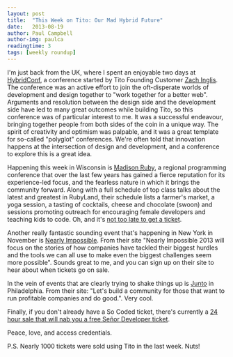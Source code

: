 ```yaml
---
layout: post
title:  "This Week on Tito: Our Mad Hybrid Future"
date:   2013-08-19
author: Paul Campbell
author-img: paulca
readingtime: 3
tags: [weekly roundup]
---
```


I'm just back from the UK, where I spent an enjoyable two days at [HybridConf](http://hybridconf.net/), a conference started by Tito Founding Customer [Zach Inglis](https://twitter.com/zachinglis). The conference was an active effort to join the oft-disperate worlds of development and design together to "work together for a better web". Arguments and resolution between the design side and the development side have led to many great outcomes while building Tito, so this conference was of particular interest to me. It was a successful endeavour, bringing together people from both sides of the coin in a unique way. The spirit of creativity and optimism was palpable, and it was a great template for so-called "polyglot" conferences. We're often told that innovation happens at the intersection of design and development, and a conference to explore this is a great idea.

Happening this week in Wisconsin is [Madison Ruby](http://madisonruby.org), a regional programming conference that over the last few years has gained a fierce reputation for its experience-led focus, and the fearless nature in which it brings the community forward. Along with a full schedule of top class talks about the latest and greatest in RubyLand, their schedule lists a farmer's market, a yoga session, a tasting of cocktails, cheese and chocolate (swoon) and sessions promoting outreach for encouraging female developers and teaching kids to code. Oh, and it's [not too late to get a ticket](https://tito.io/sapling/madison-ruby-2013).

Another really fantastic sounding event that's happening in New York in November is [Nearly Impossible](http://nearlyimpossible.org). From their site "Nearly Impossible 2013 will focus on the stories of how companies have tackled their biggest hurdles and the tools we can all use to make even the biggest challenges seem more possible". Sounds great to me, and you can sign up on their site to hear about when tickets go on sale.

In the vein of events that are clearly trying to shake things up is [Junto](http://junto.org/) in Philadelphia. From their site: "Let's build a community for those that want to run profitable companies and do good.". Very cool.

Finally, if you don't already have a So Coded ticket, there's currently a [24 hour sale that will nab you a free Señor Developer ticket](https://news.ycombinator.com/item?id=6236450).

Peace, love, and access credentials.

P.S. Nearly 1000 tickets were sold using Tito in the last week. Nuts!